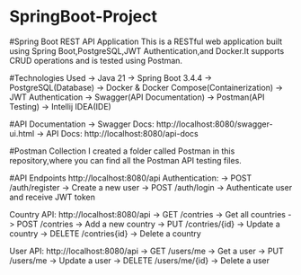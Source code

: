 # SpringBoot-Project

#Spring Boot REST API Application
This is a RESTful web application built using Spring Boot,PostgreSQL,JWT Authentication,and Docker.It supports CRUD operations and is tested using Postman.

#Technologies Used
-> Java 21
-> Spring Boot 3.4.4
-> PostgreSQL(Database)
-> Docker & Docker Compose(Containerization)
-> JWT Authentication
-> Swagger(API Documentation)
-> Postman(API Testing)
-> Intellij IDEA(IDE)

#API Documentation
-> Swagger Docs: http://localhost:8080/swagger-ui.html
-> API Docs: http://localhost:8080/api-docs

#Postman Collection
I created a folder called Postman in this repository,where you can find all the Postman API testing files.

#API Endpoints
http://localhost:8080/api
Authentication:
-> POST /auth/register -> Create a new user
-> POST /auth/login -> Authenticate user and receive JWT token

Country API:
http://localhost:8080/api
-> GET /contries -> Get all countries
-> POST /contries -> Add a new country
-> PUT /contries/{id} -> Update a country
-> DELETE /contries{id} -> Delete a country

User API:
http://localhost:8080/api
-> GET /users/me -> Get a user
-> PUT /users/me -> Update a user
-> DELETE /users/me/{id} -> Delete a user





